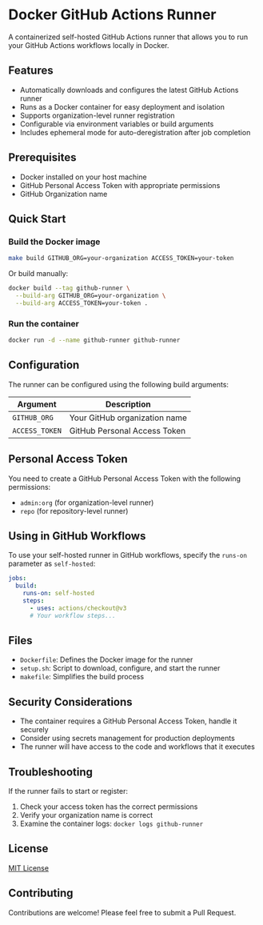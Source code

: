 # Docker GitHub Actions Runner

A containerized self-hosted GitHub Actions runner that allows you to run your GitHub Actions workflows locally in Docker.

## Features

- Automatically downloads and configures the latest GitHub Actions runner
- Runs as a Docker container for easy deployment and isolation
- Supports organization-level runner registration
- Configurable via environment variables or build arguments
- Includes ephemeral mode for auto-deregistration after job completion

## Prerequisites

- Docker installed on your host machine
- GitHub Personal Access Token with appropriate permissions
- GitHub Organization name

## Quick Start

### Build the Docker image

```bash
make build GITHUB_ORG=your-organization ACCESS_TOKEN=your-token
```

Or build manually:

```bash
docker build --tag github-runner \
  --build-arg GITHUB_ORG=your-organization \
  --build-arg ACCESS_TOKEN=your-token .
```

### Run the container

```bash
docker run -d --name github-runner github-runner
```

## Configuration

The runner can be configured using the following build arguments:

| Argument | Description |
|----------|-------------|
| `GITHUB_ORG` | Your GitHub organization name |
| `ACCESS_TOKEN` | GitHub Personal Access Token |

## Personal Access Token

You need to create a GitHub Personal Access Token with the following permissions:

- `admin:org` (for organization-level runner)
- `repo` (for repository-level runner)

## Using in GitHub Workflows

To use your self-hosted runner in GitHub workflows, specify the `runs-on` parameter as `self-hosted`:

```yaml
jobs:
  build:
    runs-on: self-hosted
    steps:
      - uses: actions/checkout@v3
      # Your workflow steps...
```

## Files

- `Dockerfile`: Defines the Docker image for the runner
- `setup.sh`: Script to download, configure, and start the runner
- `makefile`: Simplifies the build process

## Security Considerations

- The container requires a GitHub Personal Access Token, handle it securely
- Consider using secrets management for production deployments
- The runner will have access to the code and workflows that it executes

## Troubleshooting

If the runner fails to start or register:

1. Check your access token has the correct permissions
2. Verify your organization name is correct
3. Examine the container logs: `docker logs github-runner`

## License

[MIT License](LICENSE)

## Contributing

Contributions are welcome! Please feel free to submit a Pull Request.
